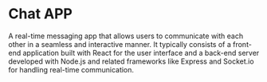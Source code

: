 # Chat APP

A real-time messaging app that allows users to communicate with each other in a seamless and interactive manner. It typically consists of a front-end application built with React for the user interface and a back-end server developed with Node.js and related frameworks like Express and Socket.io for handling real-time communication.
